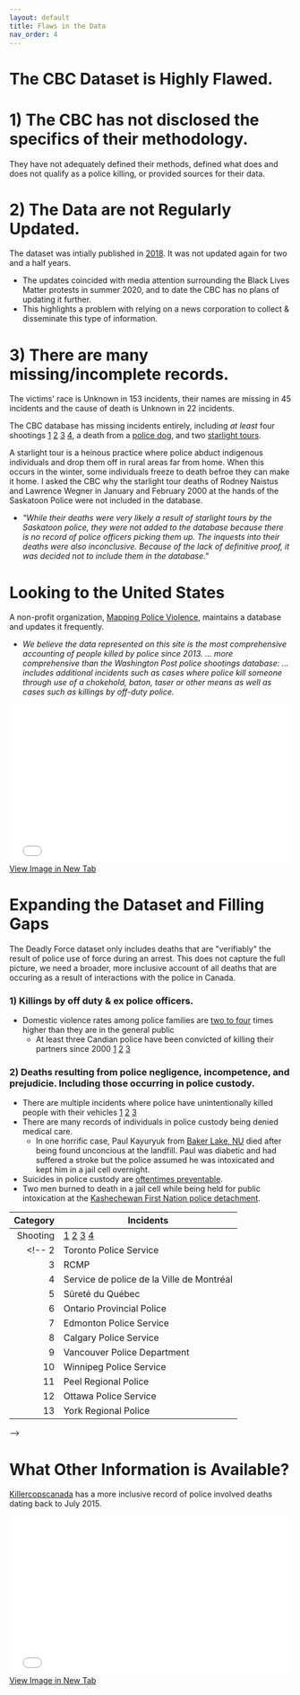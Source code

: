 ```yaml
---
layout: default
title: Flaws in the Data
nav_order: 4
---
```


# The CBC Dataset is Highly Flawed.

# 1) The CBC has not disclosed the specifics of their methodology.
They have not adequately defined their methods, defined what does and does not qualify as a police killing, or provided sources for their data.

# 2) The Data are not Regularly Updated.
The dataset was intially published in [2018](https://newsinteractives.cbc.ca/longform-custom/deadly-force).  It was not updated again for two and a half years.
* The updates coincided with media attention surrounding the Black Lives Matter protests in summer 2020, and to date the CBC has no plans of updating it further.
* This highlights a problem with relying on a news corporation to collect & disseminate this type of information.

# 3) There are many missing/incomplete records.
The victims' race is Unknown in 153 incidents, their names are missing in 45 incidents and the cause of death is Unknown in 22 incidents.

The CBC database has missing incidents entirely, including *at least* four shootings [1](https://toronto.citynews.ca/2014/05/21/jeffrey-reodica-vigil-marks-10-years-since-fatal-police-shooting/) [2](https://globalnews.ca/news/7643929/former-b-c-cop-granted-escorted-temporary-absences/) [3](https://globalnews.ca/news/6267867/asirt-shooting-cochrane-dec-2019/) [4](https://edmonton.ctvnews.ca/man-dead-after-police-involved-shooting-in-central-alberta-officials-1.4747826), a death from a [police dog](https://www.cbc.ca/news/indigenous/prince-george-death-rcmp-custody-investigation-1.5540688), and two [starlight tours](https://www.canadaland.com/podcast/the-police-4-starlight-tours/).

A starlight tour is a heinous practice where police abduct indigenous individuals and drop them off in rural areas far from home.  When this occurs in the winter, some individuals freeze to death befroe they can make it home.  I asked the CBC why the starlight tour deaths of Rodney Naistus and Lawrence Wegner in January and February 2000 at the hands of the Saskatoon Police were not included in the database.
* *"While their deaths were very likely a result of starlight tours by the Saskatoon police, they were not added to the database because there is no record of police officers picking them up. The inquests into their deaths were also inconclusive. Because of the lack of definitive proof, it was decided not to include them in the database."*

# Looking to the United States
A non-profit organization, [Mapping Police Violence](https://mappingpoliceviolence.org/), maintains a database and updates it frequently.
* *We believe the data represented on this site is the most comprehensive accounting of people killed by police since 2013. ... more comprehensive than the Washington Post police shootings database: ... includes additional incidents such as cases where police kill someone through use of a chokehold, baton, taser or other means as well as cases such as killings by off-duty police.*

<div style="overflow: hidden;
  padding-top: 56.25%;
  position: relative">
  <iframe src="mappingpoliceviolence.png" title="Processes" scrolling="no" frameborder="0"
    style="border: 0;
   height: 100%;
   left: 0;
   position: absolute;
   top: 0;
   width: 100%;">
   <p>Your browser does not support iframes.</p>
 </iframe>
</div>
<a href="mappingpoliceviolence.png" target="_blank">View Image in New Tab</a>

# Expanding the Dataset and Filling Gaps
The Deadly Force dataset only includes deaths that are "verifiably" the result of police use of force during an arrest.  This does not capture the full picture, we need a broader, more inclusive account of all deaths that are occuring as a result of interactions with the police in Canada. 

### 1) Killings by off duty & ex police officers.
* Domestic violence rates among police families are [two to four](https://www.theatlantic.com/national/archive/2014/09/police-officers-who-hit-their-wives-or-girlfriends/380329/) times higher than they are in the general public
	* At least three Candian police have been convicted of killing their partners since 2000 [1](https://www.thestar.com/news/2007/10/31/wills_found_guilty_of_murdering_mistress.html) [2](https://globalnews.ca/news/7643929/former-b-c-cop-granted-escorted-temporary-absences/) [3](https://www.cbc.ca/news/canada/ex-rcmp-officer-convicted-of-murder-1.305479)
	

### 2) Deaths resulting from police negligence, incompetence, and prejudicie.  Including those occurring in police custody.
* There are multiple incidents where police have unintentionally killed people with their vehicles [1](https://www.cbc.ca/news/canada/montreal/man-dies-police-custody-puvirnituq-1.4091914) [2](https://barrie.ctvnews.ca/pedestrian-struck-and-killed-by-an-unmarked-opp-vehicle-in-midland-1.5124667?cache=) [3](https://www.bei.gouv.qc.ca/actualites/detail/mise-a-jour-concernant-levenement-survenu-a-mont-laurier-le-13-octobre-lidentite-du-civil-decede.html)
* There are many records of individuals in police custody being denied medical care.
	* In one horrific case, Paul Kayuryuk from [Baker Lake, NU](https://www.cbc.ca/news/canada/north/paul-kayuryuk-baker-lake-inquest-1.4231300) died after being found unconcious at the landfill.  Paul was diabetic and had suffered a stroke but the police assumed he was intoxicated and kept him in a jail cell overnight.
* Suicides in police custody are [oftentimes preventable](https://www.theglobeandmail.com/news/politics/womans-death-in-custody-exposes-indigenous-policing-issues/article32694835/).
* Two men burned to death in a jail cell while being held for public intoxication at the [Kashechewan First Nation police detachment](https://www.cbc.ca/news/canada/kashechewan-fire-inquest-calls-for-more-funds-for-police-stations-training-1.819764).


|Category |               Incidents                |
|--------:|----------------------------------------|
|Shooting |[1](https://toronto.citynews.ca/2014/05/21/jeffrey-reodica-vigil-marks-10-years-since-fatal-police-shooting/) [2](https://globalnews.ca/news/7643929/former-b-c-cop-granted-escorted-temporary-absences/) [3](https://globalnews.ca/news/6267867/asirt-shooting-cochrane-dec-2019/) [4](https://edmonton.ctvnews.ca/man-dead-after-police-involved-shooting-in-central-alberta-officials-1.4747826) |
|<!--    2|Toronto Police Service                   |ON      |      61|
|   3|RCMP                                     |AB      |      39|
|   4|Service de police de la Ville de Montréal|QC      |      35|
|   5|Sûreté du Québec                         |QC      |      34|
|   6|Ontario Provincial Police                |ON      |      33|
|   7|Edmonton Police Service                  |AB      |      29|
|   8|Calgary Police Service                   |AB      |      27|
|   9|Vancouver Police Department              |BC      |      25|
|  10|Winnipeg Police Service                  |MB      |      21|
|  11|Peel Regional Police                     |ON      |      16|
|  12|Ottawa Police Service                    |ON      |      10|
|  13|York Regional Police                     |ON      |      10|
 -->


# What Other Information is Available?
[Killercopscanada](https://killercopscanada.wordpress.com/) has a more inclusive record of police involved deaths dating back to July 2015.

<div style="overflow: hidden;
  padding-top: 56.25%;
  position: relative">
  <iframe src="killercopscanada.png" title="Processes" scrolling="no" frameborder="0"
    style="border: 0;
   height: 100%;
   left: 0;
   position: absolute;
   top: 0;
   width: 100%;">
   <p>Your browser does not support iframes.</p>
 </iframe>
</div>
<a href="killercopscanada.png" target="_blank">View Image in New Tab</a>


